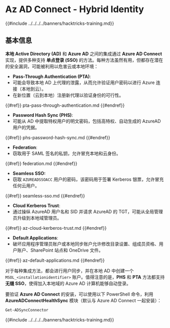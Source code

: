 # Az AD Connect - Hybrid Identity

{{#include ../../../../banners/hacktricks-training.md}}

## 基本信息

**本地 Active Directory (AD)** 和 **Azure AD** 之间的集成通过 **Azure AD Connect** 实现，提供多种支持 **单点登录 (SSO)** 的方法。每种方法虽然有用，但都存在潜在的安全漏洞，可能被利用以危害云或本地环境：

- **Pass-Through Authentication (PTA)**:
- 可能会导致本地 AD 上代理的泄露，从而允许验证用户密码以进行 Azure 连接（本地到云）。
- 在新位置（云到本地）注册新代理以验证身份的可行性。

{{#ref}}
pta-pass-through-authentication.md
{{#endref}}

- **Password Hash Sync (PHS)**:
- 可能从 AD 中提取特权用户的明文密码，包括高特权、自动生成的 AzureAD 用户的凭据。

{{#ref}}
phs-password-hash-sync.md
{{#endref}}

- **Federation**:
- 窃取用于 SAML 签名的私钥，允许冒充本地和云身份。

{{#ref}}
federation.md
{{#endref}}

- **Seamless SSO:**
- 窃取 `AZUREADSSOACC` 用户的密码，该密码用于签署 Kerberos 银票，允许冒充任何云用户。

{{#ref}}
seamless-sso.md
{{#endref}}

- **Cloud Kerberos Trust**:
- 通过操纵 AzureAD 用户名和 SID 并请求 AzureAD 的 TGT，可能从全局管理员升级到本地域管理员。

{{#ref}}
az-cloud-kerberos-trust.md
{{#endref}}

- **Default Applications**:
- 破坏应用程序管理员账户或本地同步账户允许修改目录设置、组成员资格、用户账户、SharePoint 站点和 OneDrive 文件。

{{#ref}}
az-default-applications.md
{{#endref}}

对于每种集成方法，都会进行用户同步，并在本地 AD 中创建一个 `MSOL_<installationidentifier>` 账户。值得注意的是，**PHS** 和 **PTA** 方法都支持 **无缝 SSO**，使得加入本地域的 Azure AD 计算机能够自动登录。

要验证 **Azure AD Connect** 的安装，可以使用以下 PowerShell 命令，利用 **AzureADConnectHealthSync** 模块（默认与 Azure AD Connect 一起安装）：
```bash
Get-ADSyncConnector
```
{{#include ../../../../banners/hacktricks-training.md}}
